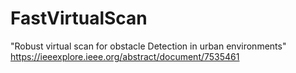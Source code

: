 # FastVirtualScan

"Robust virtual scan for obstacle Detection in urban environments"
https://ieeexplore.ieee.org/abstract/document/7535461
